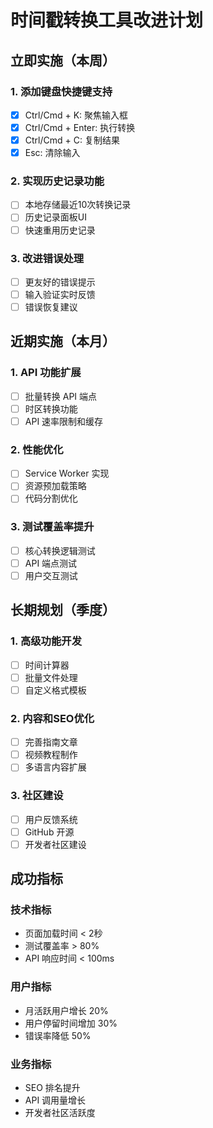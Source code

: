 # 时间戳转换工具改进计划

## 立即实施（本周）

### 1. 添加键盘快捷键支持
- [x] Ctrl/Cmd + K: 聚焦输入框
- [x] Ctrl/Cmd + Enter: 执行转换
- [x] Ctrl/Cmd + C: 复制结果
- [x] Esc: 清除输入

### 2. 实现历史记录功能
- [ ] 本地存储最近10次转换记录
- [ ] 历史记录面板UI
- [ ] 快速重用历史记录

### 3. 改进错误处理
- [ ] 更友好的错误提示
- [ ] 输入验证实时反馈
- [ ] 错误恢复建议

## 近期实施（本月）

### 1. API 功能扩展
- [ ] 批量转换 API 端点
- [ ] 时区转换功能
- [ ] API 速率限制和缓存

### 2. 性能优化
- [ ] Service Worker 实现
- [ ] 资源预加载策略
- [ ] 代码分割优化

### 3. 测试覆盖率提升
- [ ] 核心转换逻辑测试
- [ ] API 端点测试
- [ ] 用户交互测试

## 长期规划（季度）

### 1. 高级功能开发
- [ ] 时间计算器
- [ ] 批量文件处理
- [ ] 自定义格式模板

### 2. 内容和SEO优化
- [ ] 完善指南文章
- [ ] 视频教程制作
- [ ] 多语言内容扩展

### 3. 社区建设
- [ ] 用户反馈系统
- [ ] GitHub 开源
- [ ] 开发者社区建设

## 成功指标

### 技术指标
- 页面加载时间 < 2秒
- 测试覆盖率 > 80%
- API 响应时间 < 100ms

### 用户指标
- 月活跃用户增长 20%
- 用户停留时间增加 30%
- 错误率降低 50%

### 业务指标
- SEO 排名提升
- API 调用量增长
- 开发者社区活跃度
